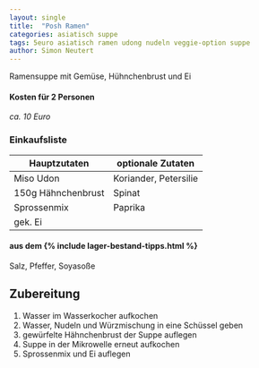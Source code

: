 ```yaml
---
layout: single
title:  "Posh Ramen"
categories: asiatisch suppe
tags: 5euro asiatisch ramen udong nudeln veggie-option suppe
author: Simon Neutert
---
```


Ramensuppe mit Gemüse, Hühnchenbrust und Ei

#### Kosten für 2 Personen
_ca. 10 Euro_

### Einkaufsliste

| Hauptzutaten | optionale Zutaten |
|---|---|
| Miso Udon | Koriander, Petersilie |
| 150g Hähnchenbrust | Spinat |
| Sprossenmix | Paprika |
| gek. Ei | |

#### aus dem {% include lager-bestand-tipps.html %}
Salz, Pfeffer, Soyasoße

## Zubereitung
1. Wasser im Wasserkocher aufkochen
2. Wasser, Nudeln und Würzmischung in eine Schüssel geben
3. gewürfelte Hähnchenbrust der Suppe auflegen
4. Suppe in der Mikrowelle erneut aufkochen
5. Sprossenmix und Ei auflegen
